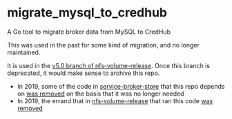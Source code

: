 # migrate_mysql_to_credhub

A Go tool to migrate broker data from MySQL to CredHub

This was used in the past for some kind of migration, and no longer maintained.

It is used in the [v5.0 branch of nfs-volume-release](https://github.com/cloudfoundry/nfs-volume-release/blob/6a89b454829a06479c63ab23e92108961f7b777d/.gitmodules#L9). Once this branch is deprecated, it would make sense to archive this repo.

- In 2019, some of the code in [service-broker-store](https://github.com/cloudfoundry/service-broker-store) that this repo depends on [was removed](https://github.com/cloudfoundry/service-broker-store/commit/8ce20271b626105189aaf2768e5c82fdff6807c4) on the basis that it was no longer needed
- In 2019, the errand that in [nfs-volume-release](https://github.com/cloudfoundry/nfs-volume-release) that ran this code [was removed](https://github.com/cloudfoundry/nfs-volume-release/commit/4e27c52f9f3413e51d2f4c972307468d0d566fcb)
